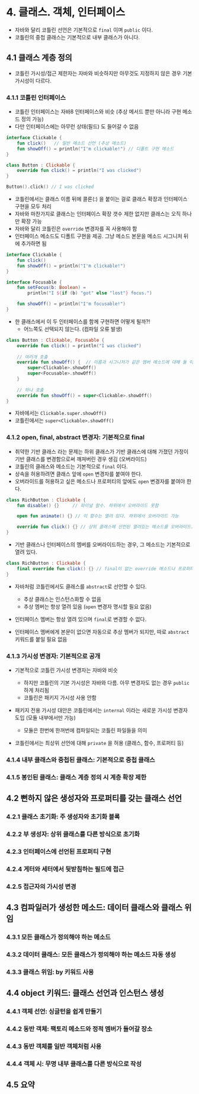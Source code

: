# 4. 클래스. 객체, 인터페이스
- 자바와 달리 코틀린 선언은 기본적으로 `final` 이며 `public` 이다.
- 코틀린의 중첩 클래스는 기본적으로 내부 클래스가 아니다.

## 4.1 클래스 계층 정의
- 코틀린 가시성/접근 제한자는 자바와 비슷하지만 아무것도 지정하지 않은 경우 기본 가시성이 다르다.

### 4.1.1 코틀린 인터페이스
- 코틀린 인터페이스는 자바8 인터페이스와 비슷 (추상 메서드 뿐만 아니라 구현 메소드 정의 가능)
- 다만 인터페이스에는 아무런 상태(필드) 도 들어갈 수 없음

```kotlin
interface Clickable {
    fun click()   // 일반 메소드 선언 (추상 메소드)
    fun showOff() = println("I'm clickable!") // 디폴트 구현 메소드
}

class Button : Clickable {
    override fun click() = println("I was clicked")
}

Button().click() // I was clicked
```

- 코틀린에서는 클래스 이름 뒤에 콜론(:) 을 붙이는 걸로 클래스 확장과 인터페이스 구현을 모두 처리
- 자바와 마찬가지로 클래스는 인터페이스 확장 갯수 제한 없지만 클래스는 오직 하나만 확장 가능
- 자바와 달리 코틀린은 `override` 변경자를 꼭 사용해야 함
- 인터페이스 메소드도 디폴트 구현을 제공. 그냥 메소드 본문을 메소드 시그니처 뒤에 추가하면 됨

```kotlin
interface Clickable {
    fun click()
    fun showOff() = println("I'm clickable!")
}

interface Focusable {
    fun setFocus(b: Boolean) =
        println("I ${if (b) "got" else "lost"} focus.")

    fun showOff() = println("I'm focusable!")
}
```
- 한 클래스에서 이 두 인터페이스를 함께 구현하면 어떻게 될까?!
  - 어느쪽도 선택되지 않는다. (컴파일 오류 발생)


```kotlin
class Button : Clickable, Focusable {
    override fun click() = println("I was clicked")
    
    // 여러개 호출
    override fun showOff() {  // 이름과 시그니처가 같은 멤버 메소드에 대해 둘 이상의 디폴트가 있는 경우 하위 클래스에 명시적으로 새로운 구현을 제공
        super<Clickable>.showOff()
        super<Focusable>.showOff()
    }
    
    // 하나 호출
    override fun showOff() = super<Clickable>.showOff()
}
```
- 자바에서는 `Clickable.super.showOff()`
- 코틀린에서는 `super<Clickable>.showOff()`

### 4.1.2 open, final, abstract 변경자: 기본적으로 final
- 취약한 기반 클래스 라는 문제는 하위 클래스가 기반 클래스에 대해 가졌던 가정이 기반 클래스를 변경함으로써 깨져버린 경우 생김 (오버라이드)
- 코틀린의 클래스와 메소드는 기본적으로 `final` 이다.
- 상속을 허용하려면 클래스 앞에 `open` 변경자를 붙여야 한다.
- 오버라이드를 허용하고 싶은 메소드나 프로퍼티의 앞에도 `open` 변경자를 붙여야 한다.

```kotlin
class RichButton : Clickable {
    fun disable() {}     // 파이널 함수. 하위에서 오버라이드 못함

    open fun animate() {} // 이 함수는 열려 있다. 하위에서 오버라이드 가능

    override fun click() {} // 상위 클래스에 선언된 열려있는 메소드를 오버라이드. 오버라이드한 메소드는 기본적으로 열려 있다.
}
```
- 기반 클래스나 인터페이스의 멤버를 오버라이드하는 경우, 그 메소드는 기본적으로 열려 있다.

```kotlin
class RichButton : Clickable {
    final override fun click() {} // final이 없는 override 메소드나 프로퍼티는 기본적으로 열려 있다.
}
```

- 자바처럼 코틀린에서도 클래스를 `abstract`로 선언할 수 있다.
    - 추상 클래스는 인스턴스화할 수 없음
    - 추상 멤버는 항상 열려 있음 (`open` 변경자 명시할 필요 없음)

- 인터페이스 멤버는 항상 열려 있으며 `final`로 변경할 수 없다.
- 인터페이스 멤버에게 본문이 없으면 자동으로 추상 멤버가 되지만, 따로 `abstract` 키워드를 붙일 필요 없음


### 4.1.3 가시성 변경자: 기본적으로 공개
- 기본적으로 코틀린 가시성 변경자는 자바와 비슷
    - 하지만 코틀린의 기본 가시성은 자바와 다름. 아무 변경자도 없는 경우 `public` 하게 처리됨
    - 코틀린은 패키지 가시성 사용 안함

- 패키지 전용 가시성 대안은 코틀린에서는 `internal` 이라는 새로운 가시성 변경자 도입 (모듈 내부에서만 가능)
    - 모듈은 한번에 한꺼번에 컴파일되는 코틀린 파일들을 의미

- 코틀린에서는 최상위 선언에 대해 `private` 을 허용 (클래스, 함수, 프로퍼티 등) 



### 4.1.4 내부 클래스와 중첩된 클래스: 기본적으로 중첩 클래스

### 4.1.5 봉인된 클래스: 클래스 계층 정의 시 계층 확장 제한



## 4.2 뻔하지 않은 생성자와 프로퍼티를 갖는 클래스 선언

### 4.2.1 클래스 초기화: 주 생성자와 초기화 블록

### 4.2.2 부 생성자: 상위 클래스를 다른 방식으로 초기화

### 4.2.3 인터페이스에 선언된 프로퍼티 구현

### 4.2.4 게터와 세터에서 뒷받침하는 필드에 접근

### 4.2.5 접근자의 가시성 변경

## 4.3 컴파일러가 생성한 메소드: 데이터 클래스와 클래스 위임

### 4.3.1 모든 클래스가 정의해야 하는 메소드

### 4.3.2 데이터 클래스: 모든 클래스가 정의해야 하는 메소드 자동 생성

### 4.3.3 클래스 위임: by 키워드 사용


## 4.4 object 키워드: 클래스 선언과 인스턴스 생성

### 4.4.1 객체 선언: 싱글턴을 쉽게 만들기

### 4.4.2 동반 객체: 팩토리 메소드와 정적 멤버가 들어갈 장소

### 4.4.3 동반 객체를 일반 객체처럼 사용

### 4.4.4 객체 시: 무명 내부 클래스를 다른 방식으로 작성


## 4.5 요약



